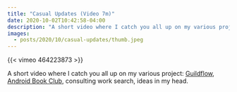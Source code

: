 ```yaml
---
title: "Casual Updates (Video 7m)"
date: 2020-10-02T10:42:58-04:00
description: "A short video where I catch you all up on my various project: Guildflow, Android Book Club, consulting work search, ideas in my head."
images:
  - posts/2020/10/casual-updates/thumb.jpeg
---
```


{{< vimeo 464223873 >}}

A short video where I catch you all up on my various project: [Guildflow](https://guildflow.com), [Android Book Club](https://androidbookclub.guildflow.com/), consulting work search, ideas in my head. 
